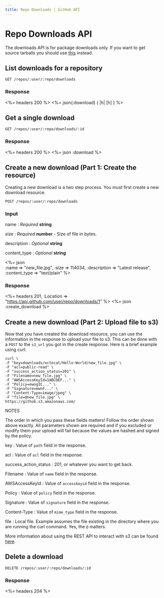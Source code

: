 ```yaml
---
title: Repo Downloads | GitHub API
---
```


# Repo Downloads API

The downloads API is for package downloads only. If you want to get
source tarballs you should use [this](/repos/contents/#get-archive-link)
instead.

## List downloads for a repository

    GET /repos/:user/:repo/downloads

### Response

<%= headers 200 %>
<%= json(:download) { |h| [h] } %>

## Get a single download

    GET /repos/:user/:repo/downloads/:id

### Response

<%= headers 200 %>
<%= json :download %>

## Create a new download (Part 1: Create the resource)

Creating a new download is a two step process. You must first create a
new download resource.

    POST /repos/:user/:repo/downloads

### Input

name
: _Required_ **string**

size
: _Required_ **number** - Size of file in bytes.

description
: _Optional_ **string**

content\_type
: _Optional_ **string**

<%= json \
  :name => "new_file.jpg",
  :size => 114034,
  :description => "Latest release",
  :content_type => "text/plain"
%>

### Response

<%= headers 201, :Location => "https://api.github.com/user/repo/downloads/1" %>
<%= json :create_download %>

## Create a new download (Part 2: Upload file to s3)

Now that you have created the download resource, you can use the
information in the response to upload your file to s3. This can be done
with a `POST` to the `s3_url` you got in the create response. Here is a
brief example using curl:

    curl \
    -F "key=downloads/octocat/Hello-World/new_file.jpg" \
    -F "acl=public-read" \
    -F "success_action_status=201" \
    -F "Filename=new_file.jpg" \
    -F "AWSAccessKeyId=1ABCDEF..." \
    -F "Policy=ewogIC..." \
    -F "Signature=mwnF..." \
    -F "Content-Type=image/jpeg" \
    -F "file=@new_file.jpg" \
    https://github.s3.amazonaws.com/

NOTES

The order in which you pass these fields matters! Follow the order shown
above exactly. All parameters shown are required and if you excluded or
modify them your upload will fail because the values are hashed and signed
by the policy.

key
: Value of `path` field in the response.

acl
: Value of `acl` field in the response.

success_action_status
: 201, or whatever you want to get back.

Filename
: Value of `name` field in the response.

AWSAccessKeyId
: Value of `accesskeyid` field in the response.

Policy
: Value of `policy` field in the response.

Signature
: Value of `signature` field in the response.

Content-Type
: Value of `mime_type` field in the response.

file
: Local file. Example assumes the file existing in the directory where
you are running the curl command. Yes, the `@` matters.

More information about using the REST API to interact with s3 can
be found [here](http://docs.amazonwebservices.com/AmazonS3/latest/API/).

## Delete a download

    DELETE /repos/:user/:repo/downloads/:id

### Response

<%= headers 204 %>
